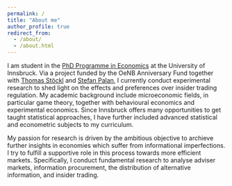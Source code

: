 ```yaml
---
permalink: /
title: "About me"
author_profile: true
redirect_from: 
  - /about/
  - /about.html
---
```


I am student in the [PhD Programme in Economics](https://www.uibk.ac.at/studium/angebot/phd-phd-program-economics.html.en) at the University of Innsbruck. Via a project funded by the OeNB Anniversary Fund together with [Thomas Stöckl](https://www.mci.edu/de/faculty/thomas.stoeckl) and [Stefan Palan](https://academic.palan.biz/home), I currently conduct experimental research to shed light on the effects and preferences over insider trading regulation.
My academic background include microeconomic fields, in particular game theory, together with behavioural economics and experimental economics. Since Innsbruck offers many opportunities to get taught statistical approaches, I have further included advanced statistical and econometric subjects to my curriculum.

My passion for research is driven by the ambitious objective to archieve further insights in economies which suffer from informational imperfections.
I try to fulfill a supportive role in this process towards more efficient markets.
Specifically, I conduct fundamental research to analyse adviser markets, information procurement, the distribution of alternative information, and insider trading.


